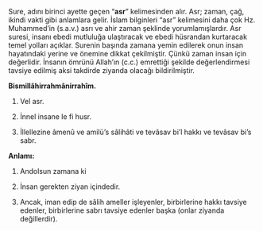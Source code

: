 [//]: # (# Asr Suresi ve Anlamı)

Sure, adını birinci ayette geçen “**asr**” kelimesinden alır. Asr; zaman, çağ, ikindi vakti gibi anlamlara gelir. İslam bilginleri “asr” kelimesini daha çok Hz. Muhammed’in (s.a.v.) asrı ve ahir zaman şeklinde yorumlamışlardır. Asr suresi, insanı ebedi mutluluğa ulaştıracak ve ebedi hüsrandan kurtaracak temel yolları açıklar. Surenin başında zamana yemin edilerek onun insan hayatındaki yerine ve önemine dikkat çekilmiştir. Çünkü zaman insan için değerlidir. İnsanın ömrünü Allah’ın (c.c.) emrettiği şekilde değerlendirmesi tavsiye edilmiş aksi takdirde ziyanda olacağı bildirilmiştir.

**Bismillâhirrahmânirrahîm.**

1. Vel asr.

2. İnnel insane le fi husr.

3. İllellezine âmenû ve amilü’s sâlihâti ve tevâsav bi’l hakkı ve tevâsav bi’s sabr.

**Anlamı:**

1. Andolsun zamana ki

2. İnsan gerekten ziyan içindedir.

3. Ancak, iman edip de sâlih ameller işleyenler, birbirlerine hakkı tavsiye edenler, birbirlerine sabrı tavsiye edenler başka (onlar ziyanda değillerdir).
